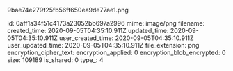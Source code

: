 9bae74e279f25fb56ff650ea9de77ae1.png

id: 0aff1a34f51c4173a23052bb697a2996
mime: image/png
filename: 
created_time: 2020-09-05T04:35:10.911Z
updated_time: 2020-09-05T04:35:10.911Z
user_created_time: 2020-09-05T04:35:10.911Z
user_updated_time: 2020-09-05T04:35:10.911Z
file_extension: png
encryption_cipher_text: 
encryption_applied: 0
encryption_blob_encrypted: 0
size: 109189
is_shared: 0
type_: 4